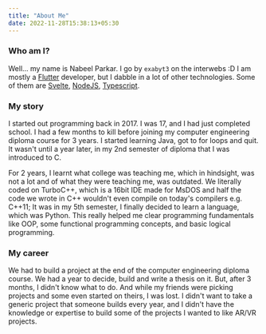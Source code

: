 ```yaml
---
title: "About Me"
date: 2022-11-28T15:38:13+05:30
---
```


### Who am I?

Well... my name is Nabeel Parkar. I go by `exabyt3` on the interwebs :D I am mostly a [Flutter](https://flutter.dev) developer, but I dabble in a lot of other technologies. Some of them are [Svelte](https://svelte.dev), [NodeJS](https://nodejs.org/), [Typescript](https://www.typescriptlang.org).

### My story

I started out programming back in 2017. I was 17, and I had just completed school. I had a few months to kill before joining my computer engineering diploma course for 3 years. I started learning Java, got to for loops and quit. It wasn't until a year later, in my 2nd semester of diploma that I was introduced to C.

For 2 years, I learnt what college was teaching me, which in hindsight, was not a lot and of what they were teaching me, was outdated. We literally coded on TurboC++, which is a 16bit IDE made for MsDOS and half the code we wrote in C++ wouldn't even compile on today's compilers e.g. C++11; It was in my 5th semester, I finally decided to learn a language, which was Python. This really helped me clear programming fundamentals like OOP, some functional programming concepts, and basic logical programming.

### My career

We had to build a project at the end of the computer engineering diploma course. We had a year to decide, build and write a thesis on it. But, after 3 months, I didn't know what to do. And while my friends were picking projects and some even started on theirs, I was lost. I didn't want to take a generic project that someone builds every year, and I didn't have the knowledge or expertise to build some of the projects I wanted to like AR/VR projects.
